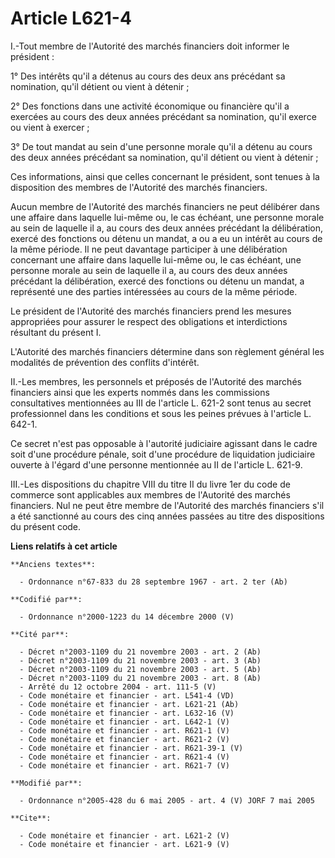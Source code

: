 # Article L621-4

I.-Tout membre de l'Autorité des marchés financiers doit informer le président : 

1° Des intérêts qu'il a détenus au cours des deux ans précédant sa nomination, qu'il détient ou vient à détenir ; 

2° Des fonctions dans une activité économique ou financière qu'il a exercées au cours des deux années précédant sa
nomination, qu'il exerce ou vient à exercer ; 

3° De tout mandat au sein d'une personne morale qu'il a détenu au cours des deux années précédant sa nomination, qu'il
détient ou vient à détenir ; 

Ces informations, ainsi que celles concernant le président, sont tenues à la disposition des membres de l'Autorité des
marchés financiers. 

Aucun membre de l'Autorité des marchés financiers ne peut délibérer dans une affaire dans laquelle lui-même ou, le cas
échéant, une personne morale au sein de laquelle il a, au cours des deux années précédant la délibération, exercé des
fonctions ou détenu un mandat, a ou a eu un intérêt au cours de la même période. Il ne peut davantage participer à une
délibération concernant une affaire dans laquelle lui-même ou, le cas échéant, une personne morale au sein de laquelle il a,
au cours des deux années précédant la délibération, exercé des fonctions ou détenu un mandat, a représenté une des parties
intéressées au cours de la même période. 

Le président de l'Autorité des marchés financiers prend les mesures appropriées pour assurer le respect des obligations et
interdictions résultant du présent I. 

L'Autorité des marchés financiers détermine dans son règlement général les modalités de prévention des conflits d'intérêt. 

II.-Les membres, les personnels et préposés de l'Autorité des marchés financiers ainsi que les experts nommés dans les
commissions consultatives mentionnées au III de l'article L. 621-2 sont tenus au secret professionnel dans les conditions et
sous les peines prévues à l'article L. 642-1. 

Ce secret n'est pas opposable à l'autorité judiciaire agissant dans le cadre soit d'une procédure pénale, soit d'une
procédure de liquidation judiciaire ouverte à l'égard d'une personne mentionnée au II de l'article L. 621-9. 

III.-Les dispositions du chapitre VIII du titre II du livre 1er du code de commerce sont applicables aux membres de
l'Autorité des marchés financiers. Nul ne peut être membre de l'Autorité des marchés financiers s'il a été sanctionné au
cours des cinq années passées au titre des dispositions du présent code.

**Liens relatifs à cet article**

	**Anciens textes**:

	  - Ordonnance n°67-833 du 28 septembre 1967 - art. 2 ter (Ab)

	**Codifié par**:

	  - Ordonnance n°2000-1223 du 14 décembre 2000 (V)

	**Cité par**:

	  - Décret n°2003-1109 du 21 novembre 2003 - art. 2 (Ab)
	  - Décret n°2003-1109 du 21 novembre 2003 - art. 3 (Ab)
	  - Décret n°2003-1109 du 21 novembre 2003 - art. 5 (Ab)
	  - Décret n°2003-1109 du 21 novembre 2003 - art. 8 (Ab)
	  - Arrêté du 12 octobre 2004 - art. 111-5 (V)
	  - Code monétaire et financier - art. L541-4 (VD)
	  - Code monétaire et financier - art. L621-21 (Ab)
	  - Code monétaire et financier - art. L632-16 (V)
	  - Code monétaire et financier - art. L642-1 (V)
	  - Code monétaire et financier - art. R621-1 (V)
	  - Code monétaire et financier - art. R621-2 (V)
	  - Code monétaire et financier - art. R621-39-1 (V)
	  - Code monétaire et financier - art. R621-4 (V)
	  - Code monétaire et financier - art. R621-7 (V)

	**Modifié par**:

	  - Ordonnance n°2005-428 du 6 mai 2005 - art. 4 (V) JORF 7 mai 2005

	**Cite**:

	  - Code monétaire et financier - art. L621-2 (V)
	  - Code monétaire et financier - art. L621-9 (V)
